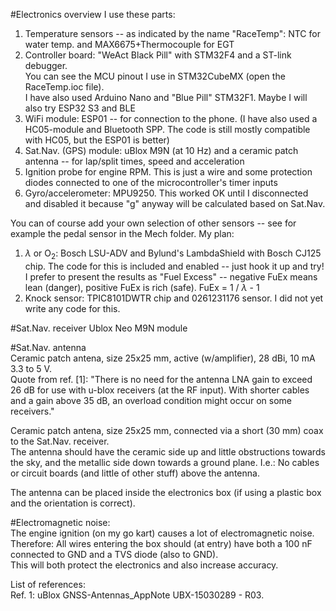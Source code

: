 #Electronics overview
I use these parts:
1. Temperature sensors -- as indicated by the name "RaceTemp":  NTC for water temp. and MAX6675+Thermocouple for EGT  
2. Controller board: "WeAct Black Pill" with STM32F4 and a ST-link debugger.  
You can see the MCU pinout I use in STM32CubeMX (open the RaceTemp.ioc file).  
I have also used Arduino Nano and "Blue Pill" STM32F1.  Maybe I will also try ESP32 S3 and BLE  
4. WiFi module: ESP01 -- for connection to the phone.   (I have also used a HC05-module and Bluetooth SPP. The code is still mostly compatible with HC05, but the ESP01 is better)  
5. Sat.Nav. (GPS) module: uBlox M9N (at 10 Hz) and a ceramic patch antenna -- for lap/split times, speed and acceleration
6. Ignition probe for engine RPM.  This is just a wire and some protection diodes connected to one of the microcontroller's timer inputs     
7. Gyro/accelerometer: MPU9250. This worked OK until I disconnected and disabled it because "g" anyway will be calculated based on Sat.Nav.  

You can of course add your own selection of other sensors -- see for example the pedal sensor in the Mech folder.  My plan:
1) $\lambda$ or O<sub>2</sub>: Bosch LSU-ADV and Bylund's LambdaShield with Bosch CJ125 chip. 
The code for this is included and enabled -- just hook it up and try!
I prefer to present the results as "Fuel Excess" -- negative FuEx means lean (danger), positive FuEx is rich (safe).  FuEx = 1 / $\lambda$ - 1  
2) Knock sensor: TPIC8101DWTR chip and 0261231176 sensor.  I did not yet write any code for this. 

#Sat.Nav. receiver
Ublox Neo M9N module

#Sat.Nav. antenna  
Ceramic patch antena, size 25x25 mm, active (w/amplifier), 28 dBi,  10 mA 3.3 to 5 V.  
Quote from ref. [1]: "There is no need for the antenna LNA gain to exceed 26 dB for use with u-blox receivers (at the RF input). With shorter
cables and a gain above 35 dB, an overload condition might occur on some receivers."

Ceramic patch antena, size 25x25 mm, connected via a short (30 mm) coax to the Sat.Nav. receiver.  
The antenna should have the ceramic side up and little obstructions towards the sky, and the metallic side down towards a ground plane.
I.e.: No cables or circuit boards (and little of other stuff) above the antenna.

The antenna can be placed inside the electronics box (if using a plastic box and the orientation is correct). 

#Electromagnetic noise:  
The engine ignition (on my go kart) causes a lot of electromagnetic noise.  
Therefore: All wires entering the box should (at entry) have both a 100 nF connected to GND and a TVS diode (also to GND).  
This will both protect the electronics and also increase accuracy.  

List of references:  
Ref. 1:  uBlox GNSS-Antennas_AppNote UBX-15030289 - R03.  
